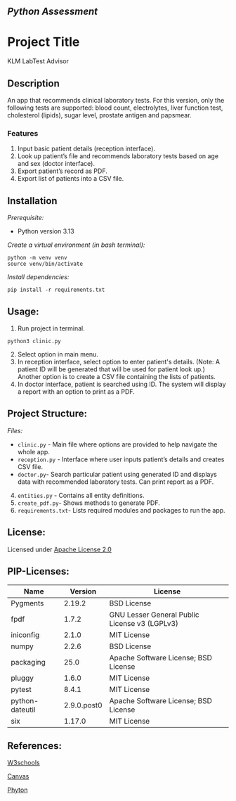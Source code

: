 ## __*Python Assessment*__

# **Project Title**
KLM LabTest Advisor

## **Description**
An app that recommends clinical laboratory tests. For this version, only the following tests are supported: blood count, electrolytes, liver function test, cholesterol (lipids), sugar level, prostate antigen and papsmear.

### **Features**
1. Input basic patient details (reception interface). 
2. Look up patient’s file and recommends laboratory tests based on age and sex (doctor interface). 
3. Export patient’s record as PDF. 
4. Export list of patients into a CSV file. 

## **Installation**

*Prerequisite:*
- Python version 3.13

*Create a virtual environment (in bash terminal):*
``` 
python -m venv venv
source venv/bin/activate
```

*Install dependencies:*
```
pip install -r requirements.txt
```

## **Usage:**

1. Run project in terminal. 
```
python3 clinic.py
```
2. Select option in main menu.
3. In reception interface, select option to enter patient's details. (Note: A patient ID will be generated that will be used for patient look up.) Another option is to create a CSV file containing the lists of patients.
4. In doctor interface, patient is searched using ID. The system will display a report with an option to print as a PDF.

## **Project Structure:**

*Files:*
- `clinic.py` - Main file where options are provided to help navigate the whole app. 
- `reception.py` - Interface where user inputs patient’s details and creates CSV file. 
- `doctor.py`- Search particular patient using generated ID and displays data with recommended laboratory tests. Can print report as a PDF.
4. `entities.py` - Contains all entity definitions.
5. `create_pdf.py`- Shows methods to generate PDF.
6. `requirements.txt`- Lists required modules and packages to run the app.

## **License:**

Licensed under [Apache License 2.0](https://github.com/DellieKate/KateClinicPython/blob/main/LICENSE)

## **PIP-Licenses:**

| Name            | Version     | License                                       |
|-----------------|-------------|-----------------------------------------------|
| Pygments        | 2.19.2      | BSD License                                   |
| fpdf            | 1.7.2       | GNU Lesser General Public License v3 (LGPLv3) |
| iniconfig       | 2.1.0       | MIT License                                   |
| numpy           | 2.2.6       | BSD License                                   |
| packaging       | 25.0        | Apache Software License; BSD License          |
| pluggy          | 1.6.0       | MIT License                                   |
| pytest          | 8.4.1       | MIT License                                   |
| python-dateutil | 2.9.0.post0 | Apache Software License; BSD License          |
| six             | 1.17.0      | MIT License                                   |

## **References:**
[W3schools](https://www.w3schools.com/python/default.asp)

[Canvas](https://edstem.org/au/courses/23675/lessons)

[Phyton](https://www.python.org/)
